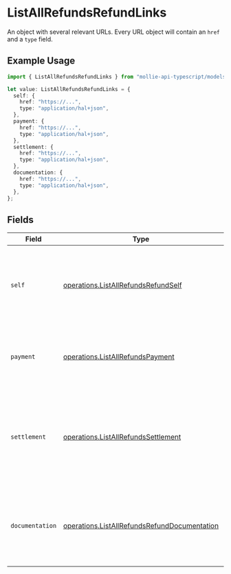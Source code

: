 # ListAllRefundsRefundLinks

An object with several relevant URLs. Every URL object will contain an `href` and a `type` field.

## Example Usage

```typescript
import { ListAllRefundsRefundLinks } from "mollie-api-typescript/models/operations";

let value: ListAllRefundsRefundLinks = {
  self: {
    href: "https://...",
    type: "application/hal+json",
  },
  payment: {
    href: "https://...",
    type: "application/hal+json",
  },
  settlement: {
    href: "https://...",
    type: "application/hal+json",
  },
  documentation: {
    href: "https://...",
    type: "application/hal+json",
  },
};
```

## Fields

| Field                                                                                                                       | Type                                                                                                                        | Required                                                                                                                    | Description                                                                                                                 |
| --------------------------------------------------------------------------------------------------------------------------- | --------------------------------------------------------------------------------------------------------------------------- | --------------------------------------------------------------------------------------------------------------------------- | --------------------------------------------------------------------------------------------------------------------------- |
| `self`                                                                                                                      | [operations.ListAllRefundsRefundSelf](../../models/operations/listallrefundsrefundself.md)                                  | :heavy_check_mark:                                                                                                          | In v2 endpoints, URLs are commonly represented as objects with an `href` and `type` field.                                  |
| `payment`                                                                                                                   | [operations.ListAllRefundsPayment](../../models/operations/listallrefundspayment.md)                                        | :heavy_check_mark:                                                                                                          | The API resource URL of the [payment](get-payment) that this refund belongs to.                                             |
| `settlement`                                                                                                                | [operations.ListAllRefundsSettlement](../../models/operations/listallrefundssettlement.md)                                  | :heavy_minus_sign:                                                                                                          | The API resource URL of the [settlement](get-settlement) this refund has been settled with. Not present if not<br/>yet settled. |
| `documentation`                                                                                                             | [operations.ListAllRefundsRefundDocumentation](../../models/operations/listallrefundsrefunddocumentation.md)                | :heavy_check_mark:                                                                                                          | In v2 endpoints, URLs are commonly represented as objects with an `href` and `type` field.                                  |